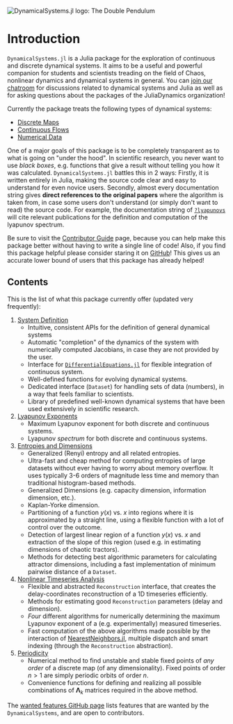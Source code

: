 ![DynamicalSystems.jl logo: The Double Pendulum](https://i.imgur.com/nFQFdB0.gif)

# Introduction
`DynamicalSystems.jl` is a Julia package for the exploration of continuous and discrete dynamical systems. It aims to be a useful and powerful companion for students and scientists treading
on the field of Chaos, nonlinear dynamics and dynamical systems in general. You
can [join our chatroom](https://gitter.im/JuliaDynamics/Lobby) for discussions related
to dynamical systems and Julia as well as for asking questions about the packages of the
JuliaDynamics organization!

Currently the package
treats the following types of dynamical systems:

* [Discrete Maps](system_definition/#discrete-systems)
* [Continuous Flows](system_definition/#continuous-systems)
* [Numerical Data](system_definition/#numerical-data)

One of a major goals of this package is to be completely transparent as to what is
going on "under the hood". In scientific research, you never want to use *black boxes*,
e.g. functions that give a result without telling you how it was calculated. `DynamicalSystems.jl` battles this in 2 ways: Firstly, it is written entirely in Julia,
making the source code clear and easy to understand for even novice users. Secondly,
almost every documentation string gives
**direct references to the original papers** where the algorithm is taken from, in case some users don't understand (or simply don't want to read) the source code. For example,
the documentation string of [`?lyapunovs`](https://datseris.github.io/DynamicalSystems.jl/latest/lyapunovs/#DynamicalSystems.lyapunovs) will cite relevant publications for the definition and computation of the lyapunov spectrum.

Be sure to visit the [Contributor Guide](contributors_guide) page, because you can
help make this package better without having to write a single line of code!
Also, if you find this package helpful please consider staring it on [GitHub](https://github.com/JuliaDynamics/DynamicalSystems.jl)! This gives us an
accurate lower bound of users that this package has already helped!

## Contents
This is the list of what this package currently offer (updated very frequently):

1. [System Definition](system_definition)
      * Intuitive, consistent APIs for the definition of general dynamical systems
      * Automatic "completion" of the dynamics of the system with numerically computed Jacobians, in case they are not provided by the user.
      * Interface for [`DifferentialEquations.jl`](http://docs.juliadiffeq.org/latest/index.html) for
      flexible integration of continuous system.
      * Well-defined functions for evolving dynamical systems.
      * Dedicated interface (`Dataset`) for handling sets of data (numbers), in a way that
      feels familiar to scientists.
      * Library of predefined well-known dynamical systems that have been used
      extensively in scientific research.
3. [Lyapunov Exponents](lyapunovs)
      * Maximum Lyapunov exponent for both discrete and continuous systems.
      * Lyapunov *spectrum* for both discrete and continuous systems.
4. [Entropies and Dimensions](entropies)
      * Generalized (Renyi) entropy and all related entropies.
      * Ultra-fast and cheap method for computing entropies of large datasets
      without ever having to worry about memory overflow. It uses typically 3-6 orders
      of magnitude less time and memory than traditional histogram-based methods.
      * Generalized Dimensions (e.g. capacity dimension, information dimension, etc.).
      * Kaplan-Yorke dimension.
      * Partitioning of a function $y(x)$ vs. $x$ into regions where it is approximated
      by a straight line, using a flexible function with a lot of control over the outcome.
      * Detection of largest linear region of a function $y(x)$ vs. $x$ and extraction
      of the slope of this region (used e.g. in estimating dimensions of chaotic tractors).
      * Methods for detecting best algorithmic parameters for calculating attractor
      dimensions, including a fast implementation of minimum pairwise distance of a
      `Dataset`.
6. [Nonlinear Timeseries Analysis](nlts)
      * Flexible and abstracted `Reconstruction` interface, that creates
      the delay-coordinates reconstruction of a 1D timeseries efficiently.
      * Methods for estimating good `Reconstruction` parameters (delay and dimension).
      * *Four* different algorithms for numerically determining the maximum Lyapunov
      exponent of a (e.g. experimentally) measured timeseries.
      * Fast computation of the above algorithms made possible by the interaction of [NearestNeighbors.jl](https://github.com/KristofferC/NearestNeighbors.jl), multiple dispatch and smart indexing (through the `Reconstruction` abstraction).
7. [Periodicity](periodicity)
      * Numerical method to find unstable and stable fixed points of *any order* of
      a discrete map (of any dimensionality). Fixed points of order $n>1$ are simply
      periodic orbits of order $n$.
      * Convenience functions for defining and realizing all possible combinations of
      $\mathbf{\Lambda}_k$ matrices required in the above method.


The [wanted features GitHub page](https://github.com/JuliaDynamics/DynamicalSystems.jl/issues?utf8=%E2%9C%93&q=is%3Aissue%20is%3Aopen%20label%3Awanted_feature) lists features that are wanted by the `DynamicalSystems`, and are open to contributors.
